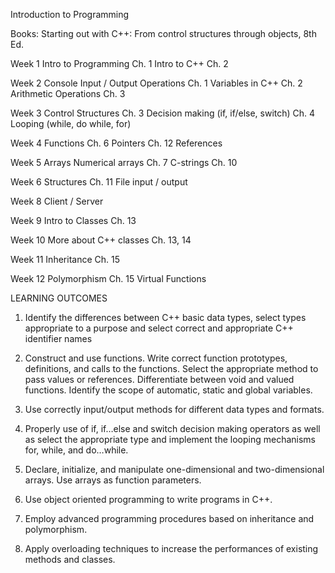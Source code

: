 Introduction to Programming

Books: Starting out with C++: From control structures through objects, 8th Ed.

Week 1		Intro to Programming								        Ch. 1
			    Intro to C++ 										            Ch. 2

Week 2		Console Input / Output Operations					  Ch. 1
			    Variables in C++									          Ch. 2
			    Arithmetic Operations							         	Ch. 3

Week 3		Control Structures									        Ch. 3
				    Decision making (if, if/else, switch) 		Ch. 4
				    Looping (while, do while, for)

Week 4		Functions											              Ch. 6
			    Pointers											              Ch. 12
			    References

Week 5		Arrays
				  Numerical arrays								            Ch. 7
				  C-strings										                Ch. 10

Week 6 		Structures											            Ch. 11
		    	File input / output 

Week 8 		Client / Server
			
Week 9 		Intro to Classes 									          Ch. 13			
			
Week 10 	More about C++ classes 								      Ch. 13, 14			
			
Week 11 	Inheritance 										            Ch. 15			
			
Week 12 	Polymorphism										            Ch. 15
			    Virtual Functions 



LEARNING OUTCOMES

1. Identify the differences between C++ basic data types, select types appropriate to a purpose and
   select correct and appropriate C++ identifier names

2. Construct and use functions. Write correct function prototypes, definitions, and calls to the
   functions. Select the appropriate method to pass values or references. Differentiate between void
   and valued functions. Identify the scope of automatic, static and global variables.

3. Use correctly input/output methods for different data types and formats.

4. Properly use of if, if…else and switch decision making operators as well as select the appropriate
   type and implement the looping mechanisms for, while, and do…while.

5. Declare, initialize, and manipulate one-dimensional and two-dimensional arrays. Use arrays as
   function parameters.

6. Use object oriented programming to write programs in C++.

7. Employ advanced programming procedures based on inheritance and polymorphism.

8. Apply overloading techniques to increase the performances of existing methods and classes.


